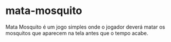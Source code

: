 # mata-mosquito
Mata Mosquito é um jogo simples onde o jogador deverá matar os mosquitos que aparecem na tela antes que o tempo acabe.
